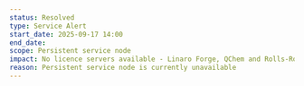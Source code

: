 ```yaml
---
status: Resolved
type: Service Alert
start_date: 2025-09-17 14:00
end_date: 
scope: Persistent service node
impact: No licence servers available - Linaro Forge, QChem and Rolls-Royce software will not work
reason: Persistent service node is currently unavailable
---
```

